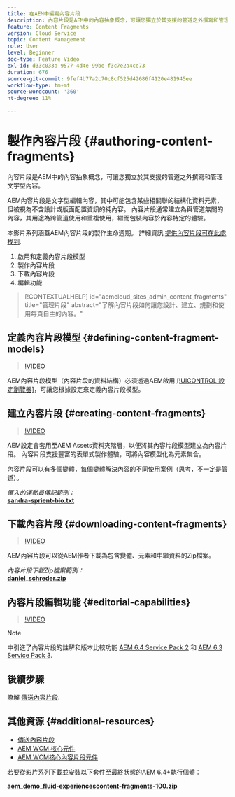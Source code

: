 ```yaml
---
title: 在AEM中編寫內容片段
description: 內容片段是AEM中的內容抽象概念，可讓您獨立於其支援的管道之外撰寫和管理文字型內容。
feature: Content Fragments
version: Cloud Service
topic: Content Management
role: User
level: Beginner
doc-type: Feature Video
exl-id: d33c033a-9577-4d4e-99be-f3c7e2a4ce73
duration: 676
source-git-commit: 9fef4b77a2c70c8cf525d42686f4120e481945ee
workflow-type: tm+mt
source-wordcount: '360'
ht-degree: 11%

---
```


# 製作內容片段 {#authoring-content-fragments}

內容片段是AEM中的內容抽象概念，可讓您獨立於其支援的管道之外撰寫和管理文字型內容。

AEM內容片段是文字型編輯內容，其中可能包含某些相關聯的結構化資料元素，但被視為不含設計或版面配置資訊的純內容。 內容片段通常建立為與管道無關的內容，其用途為跨管道使用和重複使用，繼而包裝內容於內容特定的體驗。

本影片系列涵蓋AEM內容片段的製作生命週期。 詳細資訊 [提供內容片段可在此處找到](content-fragments-delivery-feature-video-use.md).

1. 啟用和定義內容片段模型
2. 製作內容片段
3. 下載內容片段
4. 編輯功能

>[!CONTEXTUALHELP]
>id="aemcloud_sites_admin_content_fragments"
>title="管理片段"
>abstract="了解內容片段如何讓您設計、建立、規劃和使用每頁自主的內容。"

## 定義內容片段模型 {#defining-content-fragment-models}

>[!VIDEO](https://video.tv.adobe.com/v/22452?quality=12&learn=on)

AEM內容片段模型（內容片段的資料結構）必須透過AEM啟用 [[!UICONTROL 設定瀏覽器]](https://experienceleague.adobe.com/docs/experience-manager-cloud-service/implementing/developing/configurations.html)，可讓您根據設定來定義內容片段模型。

## 建立內容片段 {#creating-content-fragments}

>[!VIDEO](https://video.tv.adobe.com/v/22451?quality=12&learn=on)

AEM設定會套用至AEM Assets資料夾階層，以便將其內容片段模型建立為內容片段。 內容片段支援豐富的表單式製作體驗，可將內容模型化為元素集合。

內容片段可以有多個變體，每個變體解決內容的不同使用案例（思考，不一定是管道）。

*匯入的運動員傳記範例：*\
**[sandra-sprient-bio.txt](assets/sandra-sprient-bio.txt)**

## 下載內容片段 {#downloading-content-fragments}

>[!VIDEO](https://video.tv.adobe.com/v/22450?quality=12&learn=on)

AEM內容片段可以從AEM作者下載為包含變體、元素和中繼資料的Zip檔案。

*內容片段下載Zip檔案範例：*\
**[daniel_schreder.zip](assets/daniel_schreder.zip)**

## 內容片段編輯功能 {#editorial-capabilities}

>[!VIDEO](https://video.tv.adobe.com/v/25891?quality=12&learn=on)

>[!NOTE]
>
> 中引進了內容片段的註解和版本比較功能 [AEM 6.4 Service Pack 2](https://helpx.adobe.com/tw/experience-manager/aem-releases-updates.html) 和 [AEM 6.3 Service Pack 3](https://helpx.adobe.com/experience-manager/6-3/release-notes/sp3-release-notes.html).

## 後續步驟

瞭解 [傳送內容片段](content-fragments-delivery-feature-video-use.md).

## 其他資源 {#additional-resources}

* [傳送內容片段](content-fragments-delivery-feature-video-use.md)
* [AEM WCM 核心元件](https://experienceleague.adobe.com/docs/experience-manager-core-components/using/introduction.html)
* [AEM WCM核心內容片段元件](https://experienceleague.adobe.com/docs/experience-manager-core-components/using/components/content-fragment-component.html)

若要從影片系列下載並安裝以下套件至最終狀態的AEM 6.4+執行個體：

**[aem_demo_fluid-experiencescontent-fragments-100.zip](assets/aem_demo_fluid-experiencescontent-fragments-100.zip)**
